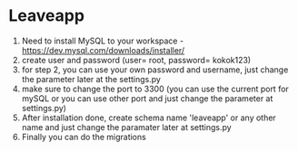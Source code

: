# Leaveapp

1. Need to install MySQL to your workspace - https://dev.mysql.com/downloads/installer/
2. create user and password (user= root, password= kokok123)
3. for step 2, you can use your own password and username, just change the parameter later at the settings.py
4. make sure to change the port to 3300 (you can use the current port for mySQL or you can use other port and just change the parameter at settings.py)
5. After installation done, create schema name 'leaveapp' or any other name and just change the paramater later at settings.py
6. Finally you can do the migrations

